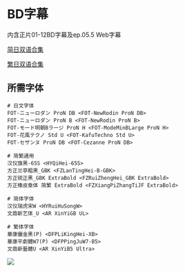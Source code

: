 # BD字幕

内含正片01-12BD字幕及ep.05.5 Web字幕

[简日双语合集](https://github.com/Nekomoekissaten-SUB/Nekomoekissaten-Storage/raw/master/DECA-DENCE/DECA-DENCE_BD_JPSC.7z)

[繁日双语合集](https://github.com/Nekomoekissaten-SUB/Nekomoekissaten-Storage/raw/master/DECA-DENCE/DECA-DENCE_BD_JPTC.7z)

## 所需字体

```
# 日文字体
FOT-ニューロダン ProN DB <FOT-NewRodin ProN DB>
FOT-ニューロダン ProN B <FOT-NewRodin ProN B>
FOT-モード明朝Bラージ ProN H <FOT-ModeMinBLarge ProN H>
FOT-花風テクノ Std U <FOT-KafuTechno Std U>
FOT-セザンヌ ProN DB <FOT-Cezanne ProN DB>

# 简繁通用
汉仪旗黑-65S <HYQiHei-65S>
方正兰亭粗黑_GBK <FZLanTingHei-B-GBK>
方正锐正黑_GBK ExtraBold <FZRuiZhengHei_GBK ExtraBold> 
方正橡皮章体 简繁 ExtraBold <FZXiangPiZhangTiJF ExtraBold> 

# 简体字体
汉仪瑞虎宋W <HYRuiHuSongW>
文鼎新艺体_U <AR XinYiGB UL>

# 繁体字体
華康儷金黑(P) <DFPLiKingHei-XB>
華康平劇體W7(P) <DFPPingJuW7-B5>
文鼎新藝體U <AR XinYiB5 Ultra>
```

![](https://nekomoe.pages.dev/images/2020-07/DD.png)